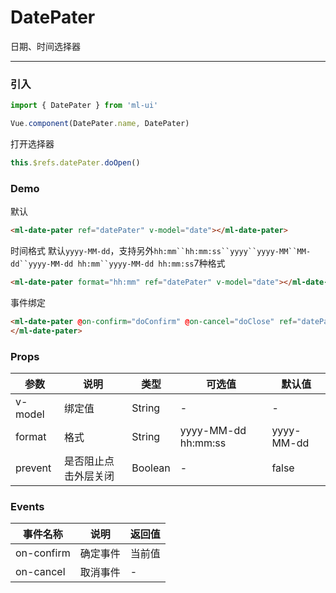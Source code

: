 # DatePater

日期、时间选择器
<hr>

### 引入
```js
import { DatePater } from 'ml-ui'

Vue.component(DatePater.name, DatePater)
```
打开选择器
```js
this.$refs.datePater.doOpen()
```
### Demo

默认
```html
<ml-date-pater ref="datePater" v-model="date"></ml-date-pater>
```

时间格式 默认`yyyy-MM-dd`，支持另外`hh:mm``hh:mm:ss``yyyy``yyyy-MM``MM-dd``yyyy-MM-dd hh:mm``yyyy-MM-dd hh:mm:ss`7种格式
```html
<ml-date-pater format="hh:mm" ref="datePater" v-model="date"></ml-date-pater>
```
事件绑定
```html
<ml-date-pater @on-confirm="doConfirm" @on-cancel="doClose" ref="datePater" v-model="date">
</ml-date-pater>
```
### Props
| 参数          | 说明            | 类型            | 可选值                 | 默认值   |
|-------------  |---------------- |---------------- |---------------------- |-------- |
| v-model         | 绑定值   | String  | - | - |
| format         | 格式   | String  | yyyy-MM-dd hh:mm:ss  |  yyyy-MM-dd| 
| prevent    | 是否阻止点击外层关闭   | Boolean  | - | false |

### Events
| 事件名称          | 说明            | 返回值 |
|-------------  |---------------- | ---- |
|on-confirm	  |确定事件	 | 当前值 |
|on-cancel	  | 取消事件	 | - |
